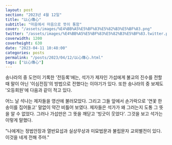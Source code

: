 ```yaml
---
layout: post
section: "2023년 4월 12일"
title: "以心傳心"
subtitle: "마음에서 마음으로 뜻이 통함"
cover: "/assets/images/%E4%BB%A5%E5%BF%83%E5%82%B3%E5%BF%83.png"
twitter: "/assets/images/%E4%BB%A5%E5%BF%83%E5%82%B3%E5%BF%83.twitter.png"
coverwidth: 1200
coverheight: 630
date: "2023-04-11 10:48:00"
categories: posts
permalink: "/posts/2023/04/12/以心傳心.html"
tags: ["以心傳心"]
---
```


송나라의 중 도언이 기록한 '전등록'에는, 석가가 제자인 가섭에게 불교의 진수를 전할 때 말이 아닌 '이심전짐'의 방법으로 전했다는 이야기가 있다. 또한 송나라의 중 보제도 '오등회원'에 다음과 같이 적고 있다.

어느 날 석나는 제자들을 영산에 불러모았다. 그리고 그들 앞에서 손가락으로 '연꽃 한 송이를 집어들고' 말없이 약간 비틀어 보였다. 제자들은 석가가 왜 그러는지 도통 그 뜻을 알 수 없었다. 그러나 가섭만은 그 뜻을 깨닫고 '빙긋이 웃었다'. 그것을 보고 석가는 이렇게 말했다.

"나에게는 정법안장과 열반묘섭과 실상무상과 미묘법문과 불립문자 교외별전이 있다. 이것을 네게 전해 주마."
